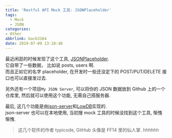 ```yaml
---
title: 'Restful API Mock 工具: JSONPlaceholder'
tags:
  - Mock
  - JSON
categories:
- Other
abbrlink: bacb3164
date: 2019-07-09 13:10:48
---
```


最近闲逛的时候发现了这个工具, [JSONPlaceholder](https://jsonplaceholder.typicode.com).  
它自带了一些数据， 比如说 posts, users 啊.  
而且正如它的名字 placeholder, 在开发时一些还没定下的 POST/PUT/DELETE 接口也可以直接发过去.

另外还有一个项目`My JSON Server`, 可以将你的 JSON 数据放到 Github 上的一个仓库里, 然后就可以使用这个功能, 无需自己搭服务器.

最后, 这几个功能是由[json-server](https://github.com/typicode/json-server)和[LowDB](https://github.com/typicode/lowdb)实现的.  
json-server 也可以在本地使用, 当初搜 mock 工具的时候没找到这个工具, 惭愧惭愧.

> 这几个软件的作者 typicode, GitHub 头像是 FF14 里的仙人掌. hhhhhh
